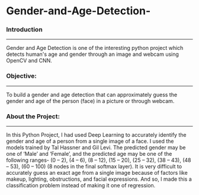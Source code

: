 # Gender-and-Age-Detection-

<h3>Introduction</h3><hr>
Gender and Age Detection is one of the interesting python project which detects human's age and gender through an image and webcam using OpenCV and CNN.

<h3>Objective:</h3><hr>

To build a gender and age detection that can approximately guess the gender and age of the person (face) in a picture or through webcam.

<h3>About the Project:</h3><hr>

In this Python Project, I had used Deep Learning to accurately identify the gender and age of a person from a single image of a face. I used the models trained by Tal Hassner and Gil Levi. The predicted gender may be one of ‘Male’ and ‘Female’, and the predicted age may be one of the following ranges- (0 – 2), (4 – 6), (8 – 12), (15 – 20), (25 – 32), (38 – 43), (48 – 53), (60 – 100) (8 nodes in the final softmax layer). It is very difficult to accurately guess an exact age from a single image because of factors like makeup, lighting, obstructions, and facial expressions. And so, I made this a classification problem instead of making it one of regression.
